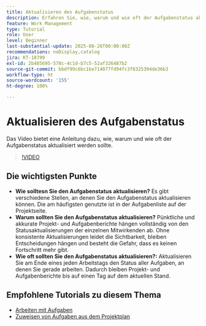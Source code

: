 ```yaml
---
title: Aktualisieren des Aufgabenstatus
description: Erfahren Sie, wie, warum und wie oft der Aufgabenstatus aktualisiert werden sollte.
feature: Work Management
type: Tutorial
role: User
level: Beginner
last-substantial-update: 2025-08-26T00:00:00Z
recommendations: noDisplay,catalog
jira: KT-18799
exl-id: 2b485695-578c-4c1d-b7c5-52af326487b2
source-git-commit: bbdf99c6bc1be714077fd94fc3f8325394de36b3
workflow-type: ht
source-wordcount: '155'
ht-degree: 100%

---
```


# Aktualisieren des Aufgabenstatus

Das Video bietet eine Anleitung dazu, wie, warum und wie oft der Aufgabenstatus aktualisiert werden sollte.

>[!VIDEO](https://video.tv.adobe.com/v/3471176/?quality=12&learn=on&enablevpops=1&captions=ger)

## Die wichtigsten Punkte

* **Wie solltesn Sie den Aufgabenstatus aktualisieren?** Es gibt verschiedene Stellen, an denen Sie den Aufgabenstatus aktualisieren können. Die am häufigsten genutzte ist in der Aufgabenliste auf der Projektseite.
* **Warum sollten Sie den Aufgabenstatus aktualisieren?** Pünktliche und akkurate Projekt- und Aufgabenberichte hängen vollständig von den Statusaktualisierungen der einzelnen Mitwirkenden ab. Ohne konsistente Aktualisierungen leidet die Sichtbarkeit, bleiben Entscheidungen hängen und besteht die Gefahr, dass es keinen Fortschritt mehr gibt.
* **Wie oft sollten Sie den Aufgabenstatus aktualisieren?:** Aktualisieren Sie am Ende eines jeden Arbeitstags den Status aller Aufgaben, an denen Sie gerade arbeiten. Dadurch bleiben Projekt- und Aufgabenberichte bis auf einen Tag auf dem aktuellen Stand.


## Empfohlene Tutorials zu diesem Thema

* [Arbeiten mit Aufgaben](/help/manage-work/tasks/work-with-tasks.md)
* [Zuweisen von Aufgaben aus dem Projektplan](/help/manage-work/tasks/assign-tasks-from-the-project-plan.md)
